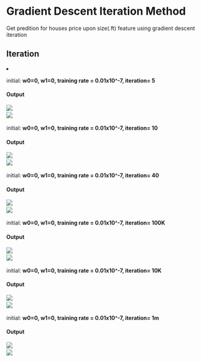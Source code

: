 <h1>Gradient Descent Iteration Method</h1>
<p>Get predition for houses price upon size(.ft) feature using gradient descent iteration</p>
<h2>Iteration</h2>
<li>
  
  <it>
    <p>initial: <b>w0=0, w1=0, training rate = 0.01x10^-7, iteration= 5</b>
    <h4>Output</h4>
    <img src="https://i.imgur.com/Z1fKHsm.png"/>
    <br/>
    <img src="https://i.imgur.com/EMdzGIX.png"/>
  </it>
  <it>
    <p>initial: <b>w0=0, w1=0, training rate = 0.01x10^-7, iteration= 10</b>
    <h4>Output</h4>
    <img src="https://i.imgur.com/mqEItZK.png"/>
    <br/>
    <img src="https://i.imgur.com/9D6YXm8.png"/>
  </it>
  <it>
    <p>initial: <b>w0=0, w1=0, training rate = 0.01x10^-7, iteration= 40</b>
    <h4>Output</h4>
    <img src="https://i.imgur.com/dfrDZ9u.png"/>
    <br/>
    <img src="https://i.imgur.com/IQlV7x3.png"/>
   </it>
   <it>
    <p>initial: <b>w0=0, w1=0, training rate = 0.01x10^-7, iteration= 100K</b>
    <h4>Output</h4>
    <img src="https://i.imgur.com/r9EktUm.png"/>
    <br/>
    <img src="https://i.imgur.com/BYJlTuf.png"/>
   </it>
   <it>
    <p>initial: <b>w0=0, w1=0, training rate = 0.01x10^-7, iteration= 10K</b>
    <h4>Output</h4>
    <img src="https://i.imgur.com/DEkj5XE.png"/>
    <br/>
    <img src="https://i.imgur.com/umlQQdy.png"/>
   </it>
  <it>
    <p>initial: <b>w0=0, w1=0, training rate = 0.01x10^-7, iteration= 1m</b>
    <h4>Output</h4>
    <img src="https://i.imgur.com/KMiISY2.png"/>
    <br/>
    <img src="https://i.imgur.com/as8wuq1.png"/>
  </it>
</li>
